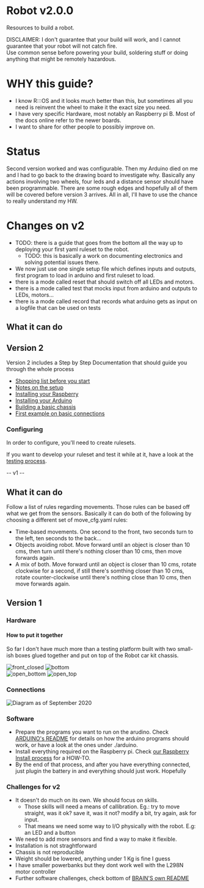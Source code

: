 # Robot v2.0.0

Resources to build a robot.

DISCLAIMER: I don't guarantee that your build will work, and I cannot guarantee that your robot will not catch fire.  
Use common sense before powering your build, soldering stuff or doing anything that might be remotely hazardous.

# WHY this guide?
- I know R:::OS and it looks much better than this, but sometimes all you need is reinvent the wheel to make it the exact size you need.
- I have very specific Hardware, most notably an <old> Raspberry pi B. Most of the docs online refer to the newer boards.  
- I want to share for other people to possibly improve on.

# Status

Second version worked and was configurable. Then my Arduino died on me and I had to go back to the drawing board to investigate why.
Basically any actions involving two wheels, four leds and a distance sensor should have been programmable.
There are some rough edges and hopefully all of them will be covered before version 3 arrives.
All in all, I'll have to use the chance to really understand my HW.

# Changes on v2
- TODO: there is a guide that goes from the bottom all the way up to deploying your first yaml ruleset to the robot.
  - TODO: this is basically a work on documenting electronics and solving potential issues there.
- We now just use one single setup file which defines inputs and outputs, first program to load in arduino and first ruleset to load.
- there is a mode called reset that should switch off all LEDs and motors. 
- there is a mode called test that mocks input from arduino and outputs to LEDs, motors...
- there is a mode called record that records what arduino gets as input on a logfile that can be used on tests

## What it can do
## Version 2

Version 2 includes a Step by Step Documentation that should guide you through the whole process

- [Shopping list before you start](https://github.com/angelalonso/robot/tree/master/docs/000_ShoppingList.md)
- [Notes on the setup](https://github.com/angelalonso/robot/tree/master/docs/001_Setup.md)
- [Installing your Raspberry](https://github.com/angelalonso/robot/tree/master/docs/002_Raspberry.md)
- [Installing your Arduino](https://github.com/angelalonso/robot/tree/master/docs/003_Arduino.md)
- [Building a basic chassis](https://github.com/angelalonso/robot/tree/master/docs/004_Chassis.md)
- [First example on basic connections](https://github.com/angelalonso/robot/tree/master/docs/005_first_example.md)

### Configuring
In order to configure, you'll need to create rulesets.

If you want to develop your ruleset and test it while at it, have a look at the [testing process](./brain/TESTING_HOWTO.md).

-- v1 --
## What it can do
Follow a list of rules regarding movements. Those rules can be based off what we get from the sensors. Basically it can do both of the following by choosing a different set of move_cfg.yaml rules:
- Time-based movements. One second to the front, two seconds turn to the left, ten seconds to the back...
- Objects avoiding robot. Move forward until an object is closer than 10 cms, then turn until there's nothing closer than 10 cms, then move forwards again.
- A mix of both. Move forward until an object is closer than 10 cms, rotate clockwise for a second, if still there's somthing closer than 10 cms, rotate counter-clockwise until there's nothing close than 10 cms, then move forwards again.

## Version 1
### Hardware
#### How to put it together
So far I don't have much more than a testing platform built with two small-ish boxes glued together and put on top of the Robot car kit chassis.  

![front_closed](https://github.com/angelalonso/robot/tree/master/img/chassis_front_closed.jpg) ![bottom](https://github.com/angelalonso/robot/tree/master/img/chassis_bottom.jpg)  
![open_bottom](https://github.com/angelalonso/robot/tree/master/img/chassis_front_open_bottom.jpg)
![open_top](https://github.com/angelalonso/robot/tree/master/img/chassis_front_open_top.jpg)    
### Connections
![Diagram as of September 2020](https://github.com/angelalonso/robot/tree/master/img/diagram.202010.png)

### Software
- Prepare the programs you want to run on the arudino. Check [ARDUINO's README](ARDUINO.md) for details on how the arduino programs should work, or have a look at the ones under ./arduino.
- Install everything required on the Raspberry pi. Check [our Raspberry Install process](RASPBERRY.md) for a HOW-TO.
- By the end of that process, and after you have everything connected, just plugin the battery in and everything should just work. Hopefully

### Challenges for v2
- It doesn't do much on its own. We should focus on skills.  
  - Those skills will need a means of callibration. Eg.: try to move straight, was it ok? save it, was it not? modify a bit, try again, ask for input.
  - That means we need some way to I/O physically with the robot. E.g: an LED and a button
- We need to add more sensors and find a way to make it flexible.
- Installation is not straghtforward
- Chassis is not reproducible
- Weight should be lowered, anything under 1 Kg is fine I guess  
- I have smaller powerbanks but they dont work well with the L298N motor controller  
- Further software challenges, check bottom of [BRAIN'S own README](https://github.com/angelalonso/robot/blob/master/brain/README.md)

 
